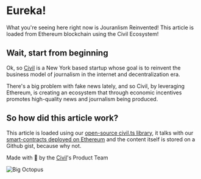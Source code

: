 # Eureka!

What you're seeing here right now is Jouranlism Reinvented!
This article is loaded from Ethereum blockchain using the Civil Ecosystem!

## Wait, start from beginning

Ok, so [Civil](http://joincivil.com) is a New York based startup whose goal
is to reinvent the business model of journalism in the internet and decentralization era.

There's a big problem with fake news lately, and so Civil, by leveraging Ethereum,
is creating an ecosystem that through economic incentives promotes high-quality
news and journalism being produced.

## So how did this article work?

This article is loaded using our [open-source civil.ts library](https://github.com/joincivil/civil.ts), it talks with our [smart-contracts deployed on Ethereum](https://github.com/joincivil/contracts) and the content itself is stored
on a Github gist, because why not.

Made with 🐙 by the [Civil](http://joincivil.com)'s Product Team

![Big Octopus](https://d30y9cdsu7xlg0.cloudfront.net/png/901-200.png)
